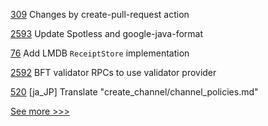 
[309](https://github.com/hyperledger/aries-agent-test-harness/pull/309) Changes by create-pull-request action

[2593](https://github.com/hyperledger/besu/pull/2593) Update Spotless and google-java-format

[76](https://github.com/hyperledger/sawtooth-lib/pull/76) Add LMDB `ReceiptStore` implementation

[2592](https://github.com/hyperledger/besu/pull/2592) BFT validator RPCs to use validator provider

[520](https://github.com/hyperledger/fabric-docs-i18n/pull/520) [ja_JP] Translate "create_channel/channel_policies.md"


[See more >>>](https://start-here.hyperledger.org/pull-requests)
